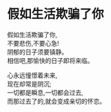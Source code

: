 <link href="../../css/style.css" rel="stylesheet" type="text/css" />


<div class="poetry">

# 假如生活欺骗了你

假如生活欺骗了你, <br />
不要悲伤,不要心急! <br />
阴郁的日子须要镇静。 <br />
相信吧,那愉快的日子即将来临。 <br />

心永远憧憬着未来, <br />
现在却常是阴沉; <br />
一切都是瞬息,一切都会过去, <br />
而那过去了的,就会变成亲切的怀恋。<br />
